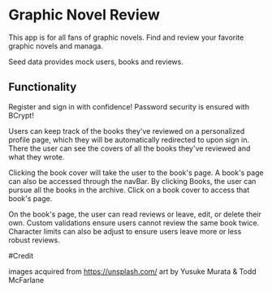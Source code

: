 # Graphic Novel Review

This app is for all fans of graphic novels. Find and review your favorite graphic novels and managa. 

Seed data provides mock users, books and reviews. 

## Functionality  

Register and sign in with confidence! Password security is ensured with BCrypt! 

Users can keep track of the books they've reviewed on a personalized profile page, which they will be automatically redirected to upon sign in. There the user can see the covers of all the books they've reviewed and what they wrote. 

Clicking the book cover will take the user to the book's page. A book's page can also be accessed through the navBar. By clicking Books, the user can pursue all the books in the archive. Click on a book cover to access that book's page. 

On the book's page, the user can read reviews or leave, edit, or delete their own. Custom validations ensure users cannot review the same book twice. Character limits can also be adjust to ensure users leave more or less robust reviews. 



#Credit 

images acquired from https://unsplash.com/
art by Yusuke Murata & Todd McFarlane